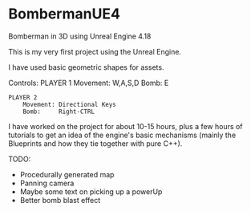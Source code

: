 # BombermanUE4
Bomberman in 3D using Unreal Engine 4.18

This is my very first project using the Unreal Engine.

I have used basic geometric shapes for assets.


Controls:
	PLAYER 1
		Movement: W,A,S,D
		Bomb: E
	
	PLAYER 2
		Movement: Directional Keys
		Bomb:     Right-CTRL


I have worked on the project for about 10-15 hours, plus a few hours of tutorials to get an idea of the engine's basic mechanisms (mainly the Blueprints and how they tie together with pure C++).


TODO:
- Procedurally generated map
- Panning camera
- Maybe some text on picking up a powerUp
- Better bomb blast effect
